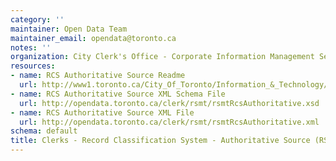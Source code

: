 ```yaml
---
category: ''
maintainer: Open Data Team
maintainer_email: opendata@toronto.ca
notes: ''
organization: City Clerk's Office - Corporate Information Management Services
resources:
- name: RCS Authoritative Source Readme
  url: http://www1.toronto.ca/City_Of_Toronto/Information_&_Technology/Open_Data/Data_Sets/Assets/Files/rsmtRcsAuthoritativeReadme.xls
- name: RCS Authoritative Source XML Schema File
  url: http://opendata.toronto.ca/clerk/rsmt/rsmtRcsAuthoritative.xsd
- name: RCS Authoritative Source XML File
  url: http://opendata.toronto.ca/clerk/rsmt/rsmtRcsAuthoritative.xml
schema: default
title: Clerks - Record Classification System - Authoritative Source (RSMT)
---
```

